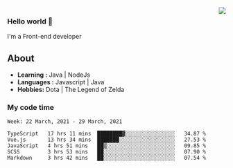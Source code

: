 <img align='right' src="https://github-readme-stats.vercel.app/api?username=jumodada&show_icons=true&theme=vue">

### Hello world 👋

I'm a Front-end developer 
    
## About
-  **Learning :** Java | NodeJs
-  **Languages :** Javascript | Java
-  **Hobbies:** Dota | The Legend of Zelda

### My code time

<!--START_SECTION:waka-->
```text
Week: 22 March, 2021 - 29 March, 2021

TypeScript   17 hrs 11 mins  ████████▓░░░░░░░░░░░░░░░░   34.87 % 
Vue.js       13 hrs 34 mins  ███████░░░░░░░░░░░░░░░░░░   27.53 % 
JavaScript   4 hrs 51 mins   ██▒░░░░░░░░░░░░░░░░░░░░░░   09.85 % 
SCSS         3 hrs 53 mins   ██░░░░░░░░░░░░░░░░░░░░░░░   07.90 % 
Markdown     3 hrs 42 mins   ██░░░░░░░░░░░░░░░░░░░░░░░   07.54 % 
```
<!--END_SECTION:waka-->
